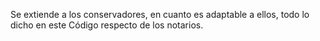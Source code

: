 Se extiende a los conservadores, en cuanto es adaptable a ellos, todo lo dicho en este Código respecto de los notarios.
